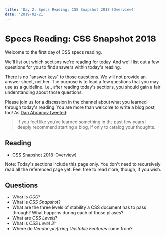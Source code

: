 ```yaml
---
title: 'Day 2: Specs Reading: CSS Snapshot 2018 (Overview)'
date: '2019-02-21'
---
```


# Specs Reading: CSS Snapshot 2018

Welcome to the first day of CSS specs reading.

We'll list out which sections we're reading for today.
And we'll list out a few questions for you to find answers within today's reading.

There is no "answer keys" to those questions.
We will not provide an answer sheet, neither.
The purpose is to lead a few questions that you may use as a guideline.
i.e., after reading today's sections, you should gain a fair understanding about those questions.

Please join us for a discussion in the channel about what you learned through today's reading.
You are more than welcome to write a blog post, too!
As [Dan Abramov tweeted](https://twitter.com/dan_abramov/status/1079214023881707520):

> If you feel like you’ve learned something in the past few years I deeply recommend starting a blog, if only to catalog your thoughts.

## Reading

- [CSS Snapshot 2018 (Overview)](https://www.w3.org/TR/css-2018/)

Note: Today's sections include this page only. You don't need to recursively read all the referenced page yet. Feel free to read more, though, if you wish.

## Questions

- What is _CSS_?
- What is _CSS Snapshot_?
- What are the three levels of stability a CSS document has to pass through? What happens during each of those phases?
- What are _CSS Levels_?
- What is _CSS Level 3_?
- Where do _Vendor-prefixing Unstable Features_ come from?
